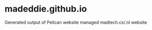 madeddie.github.io
==================

Generated output of Pelican website managed madtech.cx/.nl website
